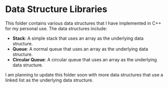 # Data Structure Libraries

This folder contains various data structures that I have implemented in C++ for my personal use. The data structures include:

- **Stack**: A simple stack that uses an array as the underlying data structure.
- **Queue**: A normal queue that uses an array as the underlying data structure.
- **Circular Queue**: A circular queue that uses an array as the underlying data structure.

I am planning to update this folder soon with more data structures that use a linked list as the underlying data structure.
